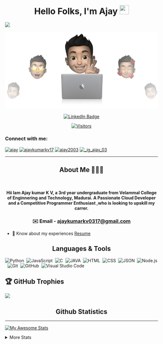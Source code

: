 
<h1 align="center">Hello Folks, I'm Ajay <img src="https://raw.githubusercontent.com/MartinHeinz/MartinHeinz/master/wave.gif" height = "30px" width="30px"></h1>

<img src="https://readme-typing-svg.herokuapp.com?color=%23FFFFFF&size=30&center=true&width=1000&lines=Student+%F0%9F%91%A8%F0%9F%8F%BB%E2%80%8D%F0%9F%8E%93;Frontend+Developer+%F0%9F%91%A8%F0%9F%8F%BB%E2%80%8D%F0%9F%92%BB">

<p align="center"><img src="https://github.com/neokd/neokd/blob/main/bg.png"></p>

<div id="badges" align="center">
  <a href="https://www.linkedin.com/in/ajay-kumar-k-v-b80187247/">
    <img src="https://img.shields.io/badge/LinkedIn-blue?logo=linkedin&logoColor=white&style=plastic" alt="LinkedIn Badge"/>
  </a>
  <a>

[![Visitors](https://api.visitorbadge.io/api/visitors?path=https%3A%2F%2Fgithub.com%2FAjaykumarkv17%2FAjaykumarkv17.git&labelColor=%2337d67a&countColor=%23ba68c8)](https://visitorbadge.io/status?path=https%3A%2F%2Fgithub.com%2FAjaykumarkv17%2FAjaykumarkv17.git)
  </a>
</div>
<h3 align="left">Connect with me:</h3>
<p align="left">
  <a href="https://www.linkedin.com/in/ajay-kumar-k-v-b80187247/" target="blank"><img align="center" src="https://raw.githubusercontent.com/rahuldkjain/github-profile-readme-generator/master/src/images/icons/Social/linked-in-alt.svg" alt="ajay" height="30" width="40" /></a>
  <a href="https://auth.geeksforgeeks.org/user/ajaykumarkv17" target="blank"><img align="center" src="https://raw.githubusercontent.com/rahuldkjain/github-profile-readme-generator/master/src/images/icons/Social/geeks-for-geeks.svg" alt="ajaykumarkv17" height="30" width="40" /></a>
  <a href="https://www.hackerrank.com/kkvenkateshbabu?hr_r=1" target="blank"><img align="center" src="https://raw.githubusercontent.com/rahuldkjain/github-profile-readme-generator/master/src/images/icons/Social/hackerrank.svg" alt="ajay2003" height="30" width="40" /></a>
  <a href="https://www.instagram.com/_ig_ajay_03/" target="blank"><img align="center" src="https://raw.githubusercontent.com/rahuldkjain/github-profile-readme-generator/master/src/images/icons/Social/instagram.svg" alt="_ig_ajay_03" height="30" width="40" /></a>
</p>


<hr>
<h2 align="center">About Me 👨🏻‍💻</h2>
<br/>
<h4 align="center">Hii  Iam Ajay kumar K V, a 3rd year undergraduate from Velammal College of Enginnering and Technology, Madurai.
A Passionate Cloud Developer and a Competitive Programmer Enthusiast ,who is looking to upskill my carrer.</h4>

  <h3 align="center"> ✉️ Email - <a href="mailto:ajaykumarkv0317@gmail.com">ajaykumarkv0317@gmail.com</a></h3>
  
- 📄 Know about my experiences [Resume](https://drive.google.com/file/d/1UmetOoZQbSnbt-T-8eTyH6RcAVK6P0JV/view?usp=sharing)

<h2 align="center">Languages & Tools </h2>
  
![Python](https://img.shields.io/badge/-Python-05122A?style=flat&logo=python)&nbsp;
![JavaScript](https://img.shields.io/badge/-JavaScript-05122A?style=flat&logo=javascript)&nbsp;
![C](https://img.shields.io/badge/-C-05122A?style=flat&logo=C&logoColor=A8B9CC)&nbsp;
![JAVA](https://img.shields.io/badge/-Java-05122A?style=flat&logo=java)&nbsp;
![HTML](https://img.shields.io/badge/-HTML-05122A?style=flat&logo=HTML5)&nbsp;
![CSS](https://img.shields.io/badge/-CSS-05122A?style=flat&logo=CSS3&logoColor=1572B6)&nbsp;
![JSON](https://img.shields.io/badge/-JSON-05122A?style=flat&logo=json&logoColor=000000)&nbsp;
![Node.js](https://img.shields.io/badge/-Node.js-05122A?style=flat&logo=node.js&logoColor=339933)&nbsp;
![Git](https://img.shields.io/badge/-Git-05122A?style=flat&logo=git)&nbsp;
![GitHub](https://img.shields.io/badge/-GitHub-05122A?style=flat&logo=github)&nbsp;
![Visual Studio Code](https://img.shields.io/badge/-Visual%20Studio%20Code-05122A?style=flat&logo=visual-studio-code&logoColor=007ACC)&nbsp;

## 🏆 GitHub Trophies
![](https://github-profile-trophy.vercel.app/?username=Ajaykumarkv17&theme=radical&no-frame=false&no-bg=true&margin-w=4)
<h2 align="center">Github Statistics</h2>
<hr>


<a>
  
[![My Awesome Stats](https://awesome-github-stats.azurewebsites.net/user-stats/ajaykumarkv17?cardType=octocat&theme=react&preferLogin=true)](https://git.io/awesome-stats-card)
  
 </a>

<details>
  <summary>More Stats</summary>
  
  <img align="left" width="47%"  src="https://github-readme-stats.vercel.app/api/top-langs/?username=Ajaykumarkv17&hide=html&theme=dark&layout=compact&langs_count=8">

<img align="right" width="47%"  src="https://github-readme-streak-stats.herokuapp.com?user=Ajaykumarkv17&theme=dark">
  

</details>

